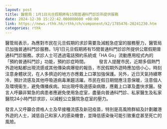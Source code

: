 ```yaml
---
layout: post
title: 醫管局：1月1日元旦假期將有15間普通科門診診所提供服務
date: 2024-12-30 15:22:42.000000000 +08:00
link: https://news.rthk.hk/rthk/ch/component/k2/1785476-20241230.htm
categories: rthk
---
```


醫管局表示，為應對市民在元旦假期的求診需要及減輕急症室的服務壓力，醫管局已加強普通科門診服務，1月1日元旦假期將有15間普通科門診診所提供公眾假期普通科門診服務。求診人士可透過電話預約系統或「HA Go」流動應用程式內的「預約普通科門診」功能，預約診症時間。
　　 
發言人提醒市民，近期多個熱門外遊地點都出現流感或其他傳染病爆發的報告，市民假期外遊時應加倍小心，時刻注意身體狀況，在人多擠迫的地方亦應戴上口罩加強保護。另外，近日天氣持續寒冷，預計流感及其他呼吸道病毒漸趨活躍。市民在假日期間應注意保暖，注意個人及環境衞生，避免傳播疾病。如出現呼吸道感染病徵，應戴上口罩及盡快求醫。發言人呼籲非緊急的病患者應避免使用急症室，盡量向普通科門診、私家醫生及私家醫院24小時門診求診，以減輕公立醫院急症室的壓力。

發言人又呼籲合資格人士及早接種流感及新冠疫苗，特別是高風險群組及計劃離港外遊的人士，減低自己和家人的感染機會，並降低感染後可能引致重症甚至死亡的風險。
